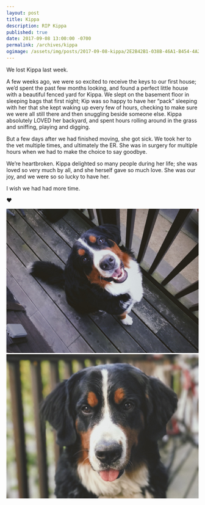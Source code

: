 ```yaml
---
layout: post
title: Kippa
description: RIP Kippa
published: true
date: 2017-09-08 13:00:00 -0700
permalink: /archives/kippa
ogimage: /assets/img/posts/2017-09-08-kippa/2E2B42B1-038B-46A1-B454-4A2B845CCF0A.jpeg
---
```

We lost Kippa last week.

A few weeks ago, we were so excited to receive the keys to our first house; we’d spent the past few months looking, and found a perfect little house with a beautiful fenced yard for Kippa. We slept on the basement floor in sleeping bags that first night; Kip was so happy to have her “pack” sleeping with her that she kept waking up every few of hours, checking to make sure we were all still there and then snuggling beside someone else. Kippa absolutely LOVED her backyard, and spent hours rolling around in the grass and sniffing, playing and digging.

But a few days after we had finished moving, she got sick. We took her to the vet multiple times, and ultimately the ER. She was in surgery for multiple hours when we had to make the choice to say goodbye.

We’re heartbroken. Kippa delighted so many people during her life; she was loved so very much by all, and she herself gave so much love. She was our joy, and we were so so lucky to have her.

I wish we had had more time.

❤️

![Kippa, always looking up][1]
![Kippa][2]

[1]: /assets/img/posts/2017-09-08-kippa/2E2B42B1-038B-46A1-B454-4A2B845CCF0A.jpeg
[2]: /assets/img/posts/2017-09-08-kippa/82DE37FA-FDE2-47E2-A22D-4713C771D161.jpeg
